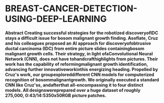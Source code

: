 # BREAST-CANCER-DETECTION-USING-DEEP-LEARNING

#### Abstract Creating successful strategies for the robotized discoveryofIDC stays a difficult issue for bosom malignant growth finding. Asoflate, Cruz and his colleagues proposed an AI approach for discoveryofobtrusive ductal carcinoma (IDC) from entire picture slides containingbosom malignant growth cells. Their strategy, in light ofaConvolutional Neural Network (CNN), does not have tohandcrafthighlights from pictures. Their work has the capability of reformingmalignant growth identification, advancing further innovativeworkinthis energizing heading. Propelled by Cruz's work, our groupexploreddifferent CNN models for computerized recognition of bosommalignantgrowth. We originally executed a standard CNN like Cruz'ss, andafterthat all-encompassing it to four distinct models. All designswereprepared over a huge dataset of roughly 275,000, 0:43/14:5350x50RGB picture patches.
